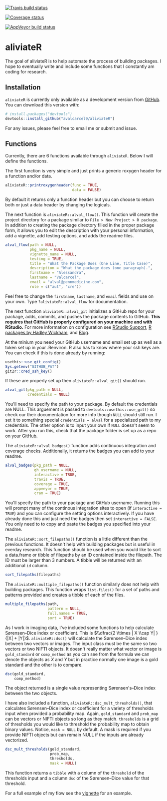 
[![Travis build status](https://travis-ci.org/avalcarcel9/aliviateR.svg?branch=master)](https://travis-ci.org/avalcarcel9/aliviateR)

[![Coverage status](https://codecov.io/gh/avalcarcel9/aliviateR/branch/master/graph/badge.svg)](https://codecov.io/github/avalcarcel9/aliviateR?branch=master)

[![AppVeyor build status](https://ci.appveyor.com/api/projects/status/github/avalcarcel9/aliviateR?branch=master&svg=true)](https://ci.appveyor.com/project/avalcarcel9/aliviateR)

<!-- README.md is generated from README.Rmd. Please edit that file -->
aliviateR
=========

The goal of aliviateR is to help automate the process of building packages. I hope to eventually write and include some functions that I constantly am coding for research.

Installation
------------

`aliviateR` is currently only available as a development version from [GitHub](https://github.com/). You can download this version with:

``` r
# install.packages("devtools")
devtools::install_github("avalcarcel9/aliviateR")
```

For any issues, please feel free to email me or submit and issue.

Functions
---------

Currently, there are 6 functions available through `aliviateR`. Below I will define the functions.

The first function is very simple and just prints a generic roxygen header for a function and/or data.

``` r
aliviateR::printroxygenheader(func = TRUE,
                              data = FALSE)
```

By default it returns only a function header but you can choose to return both or just a data header by changing the logicals.

The next function is `aliviateR::alval_flow()`. This function will create the project directory for a package similar to `File > New Project > R package`. In addition to creating the package directory filled in the proper package form, it allows you to edit the description with your personal information, add a vignette, add testing options, and adds the readme files.

``` r
alval_flow(path = NULL, 
           pkg_name = NULL, 
           vignette_name = NULL,
           testing = TRUE, 
           title = "What the Package Does (One Line, Title Case)",
           description = "What the package does (one paragraph).",
           firstname = "Alessandra", 
           lastname = "Valcarcel",
           email = "alval@pennmedicine.com", 
           role = c("aut", "cre"))
```

Feel free to change the `firstname`, `lastname`, and `email` fields and use on your own. Type `?aliviateR::alval_flow` for documentation.

The next function `aliviateR::alval_git` initializes a GitHub repo for your package, adds, commits, and pushes the package contents to GitHub. **This requires that GitHub is properly configured on your machine and with RStudio.** For more information on configuration see [RStudio Support](https://support.rstudio.com/hc/en-us/articles/200532077-Version-Control-with-Git-and-SVN), [R packages by Hadley Wickham](http://r-pkgs.had.co.nz/git.html), and [Blog](http://happygitwithr.com/rstudio-git-github.html).

At the minium you need your GitHub username and email set up as well as a token set up in your .Renviron. R also has to know where your ssh keys are. You can check if this is done already by running:

``` r
usethis::use_git_config()
Sys.getenv("GITHUB_PAT")
git2r::cred_ssh_key()
```

If these are properly set up then `aliviateR::alval_git()` should run.

``` r
alval_git(pkg_path = NULL, 
          credentials = NULL)
```

You'll need to specify the path to your package. By default the credentials are NULL. This arguement is passed to `devtools::usethis::use_git()` so check our their documentation for more info though `NULL` should still run. I set it to something special `credentials = alval` for a specialized path to my credentials. The other option is to input your own if `NULL` doesn't seem to work. After you run this, check that the package folder is set up as a repo on your GitHub.

The `aliviateR::alval_badges()` function adds continuous integration and coverage checks. Additionally, it returns the badges you can add to your readme.

``` r
alval_badges(pkg_path = NULL, 
             gh_username = NULL, 
             interactive = TRUE,
             travis = TRUE,
             coverage = TRUE, 
             appveyor = TRUE,
             cran = TRUE)
```

You'll specify the path to your package and GitHub username. Running this will prompt many of the continous integration sites to open (if `interactive = TRUE`) and you can configure the setting options interactively. If you have already done this and just need the badges then set `interactive = FALSE`. You only need to to copy and paste the badges you specified into your readme.

The `aliviateR::sort_filepaths()` function is a little different than the previous functions. It doesn't help with building packages but is useful in everday research. This function should be used when you would like to sort a data.frame or tibble of filepaths by an ID contained inside the filepath. The ID must be larger than 3 numbers. A tibble will be returned with an additional `id` column.

``` r
sort_filepaths(filepaths)
```

The `aliviateR::multiple_filepaths()` function similarly does not help with building packages. This function wraps `list.files()` for a set of paths and patterns provided and creates a tibble of each of the files.

``` r
multiple_filepaths(path, 
                   pattern = NULL, 
                   full.names = TRUE, 
                   sort = TRUE)
```

As I work in imaging data, I've included some functions to help calculate Sørensen–Dice index or coefficient. This is $\\dfrac{2 \\times | X \\cap Y| }{|X| + |Y|}$. `aliviateR::dsc()` will calculate the Sørensen–Dice index between two vectors or images. The input class must be the same so two vectors or two NIFTI objects. It doesn't really matter what vector or image is `gold_standard` or `comp_method` as you can see from the formula we can denote the objects as *X* and *Y* but in practice normally one image is a gold standard and the other is to compare.

``` r
dsc(gold_standard, 
    comp_method)
```

The object returned is a single value representing Sørensen's–Dice index between the two objects.

I have also included a function, `aliviateR::dsc_mult_thresholds()`, that calculates Sørensen–Dice index or coefficient for a variety of thresholds input when provided a probability map. Again, `gold_standard` and `prob_map` can be vectors or NIFTI objects so long as they match. `thresholds` is a grid of thresholds you would like to threshold the probability map to obtain binary values. Notice, `mask = NULL` by default. A mask is required if you provide NIFTI objects but can remain NULL if the inputs are already vectorized.

``` r
dsc_mult_thresholds(gold_standard, 
                    prob_map, 
                    thresholds, 
                    mask = NULL)
```

This function returns a `tibble` with a column of the `threshold` of the thresholds input and a column `dsc` of the Sørensen–Dice value for that threshold.

For a full example of my flow see the [vignette](https://github.com/avalcarcel9/aliviateR/blob/master/vignettes/vignette.Rmd) for an example.
